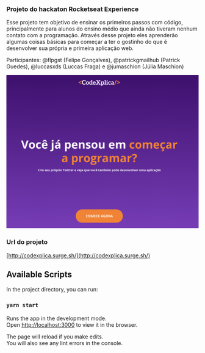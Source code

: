 ### Projeto do hackaton Rocketseat Experience

Esse projeto tem objetivo de ensinar os primeiros passos com código, principalmente para alunos do ensino médio que ainda não tiveram nenhum contato com a programação. Através desse projeto eles aprenderão algumas coisas básicas para começar a ter o gostinho do que é desenvolver sua própria e primeira aplicação web.

Participantes: @flpgst (Felipe Gonçalves), @patrickgmailhub (Patrick Guedes), @luccasxds (Luccas Fraga) e @jumaschion (Júlia Maschion)

![](src/images/projeto.png)


### Url do projeto
[http://codexplica.surge.sh/](http://codexplica.surge.sh/)


## Available Scripts

In the project directory, you can run:

### `yarn start`

Runs the app in the development mode.<br />
Open [http://localhost:3000](http://localhost:3000) to view it in the browser.

The page will reload if you make edits.<br />
You will also see any lint errors in the console.





